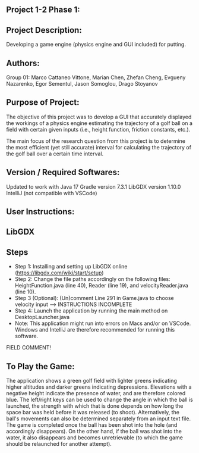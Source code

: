 Project 1-2 Phase 1:
----------------

Project Description:
--------------
Developing a game engine (physics engine and GUI included) for putting.

Authors:
--------
Group 01: Marco Cattaneo Vittone, Marian Chen, Zhefan Cheng, Evgueny Nazarenko, Egor Sementul, Jason Somoglou, Drago Stoyanov

Purpose of Project:
-------------------
The objective of this project was to develop a GUI that accurately displayed the workings of a physics engine estimating the trajectory of a golf ball on a field with certain given inputs (i.e., height function, friction constants, etc.).

The main focus of the research question from this project is to determine the most efficient (yet still accurate) interval for calculating the trajectory of the golf ball over a certain time interval.

Version / Required Softwares:
----------------
Updated to work with Java 17
Gradle version 7.3.1
LibGDX version 1.10.0
IntelliJ (not compatible with VSCode)

User Instructions:
------------------

LibGDX
------

Steps
-----
- Step 1: Installing and setting up LibGDX online (https://libgdx.com/wiki/start/setup)
- Step 2: Change the file paths accordingly on the following files: HeightFunction.java (line 40), Reader (line 19), and velocityReader.java (line 10).
- Step 3 (Optional): (Un)comment Line 291 in Game.java to choose velocity input --> INSTRUCTIONS INCOMPLETE
- Step 4: Launch the application by running the main method on DesktopLauncher.java
- Note: This application might run into errors on Macs and/or on VSCode. Windows and IntelliJ are therefore recommended for running this software.


FIELD COMMENT!


To Play the Game:
-----------------------------------
The application shows a green golf field with lighter greens indicating higher altitudes and darker greens indicating depressions. Elevations with a negative height indicate the presence of water, and are therefore colored blue. The left/right keys can be used to change the angle in which the ball is launched, the strength with which that is done depends on how long the space bar was held before it was released (to shoot). Alternatively, the ball's movements can also be determined separately from an input text file. The game is completed once the ball has been shot into the hole (and accordingly disappears). On the other hand, if the ball was shot into the water, it also disappears and becomes unretrievable (to which the game should be relaunched for another attempt).